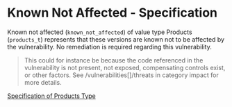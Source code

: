 # Known Not Affected - Specification

Known not affected (`known_not_affected`) of value type Products (`products_t`) represents that these versions are known
not to be affected by the vulnerability. No remediation is required regarding this vulnerability.

> This could for instance be because the code referenced in the vulnerability is not present, not exposed, compensating
> controls exist, or other factors. See /vulnerabilities[]/threats in category impact for more details.

[Specification of Products Type](../../../types/products-spec.en.md)
